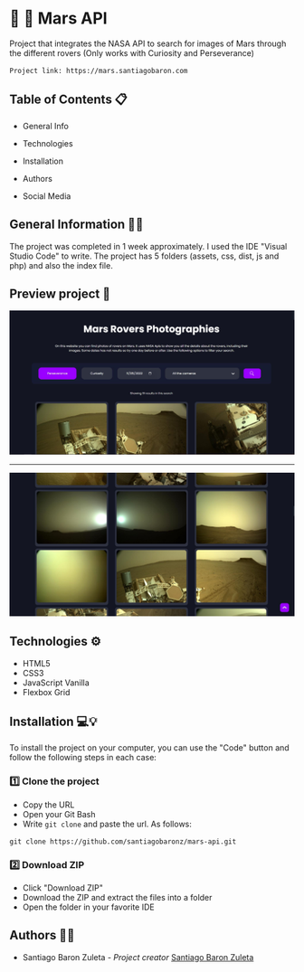 # 📝 🌌 Mars API

Project that integrates the NASA API to search for images of Mars through the different rovers (Only works with Curiosity and Perseverance)

``` 
Project link: https://mars.santiagobaron.com
```

## Table of Contents 📋
- General Info

- Technologies

- Installation

- Authors

- Social Media

## General Information 🙋‍♂️

The project was completed in 1 week approximately. I used the IDE "Visual Studio Code" to write. The project has 5 folders (assets, css, dist, js and php) and also the index file.

## Preview project 📸
![](https://raw.githubusercontent.com/Santiago-Baron-Zuleta/mars-api/master/assets/preview_1.JPG)

-------------------------------------
![](https://raw.githubusercontent.com/Santiago-Baron-Zuleta/mars-api/master/assets/preview_2.JPG)

## Technologies ⚙️

- HTML5
- CSS3
- JavaScript Vanilla
- Flexbox Grid

## Installation 💻💡

To install the project on your computer, you can use the "Code" button and follow the following steps in each case:

### 1️⃣ Clone the project

- Copy the URL
- Open your Git Bash
- Write ``` git clone ``` and paste the url. As follows:

``` 
git clone https://github.com/santiagobaronz/mars-api.git
```

### 2️⃣ Download ZIP

- Click "Download ZIP"
- Download the ZIP and extract the files into a folder
- Open the folder in your favorite IDE

## Authors 🦸‍♀️

- Santiago Baron Zuleta - *Project creator* [Santiago Baron Zuleta](https://github.com/santiagobaronz)
